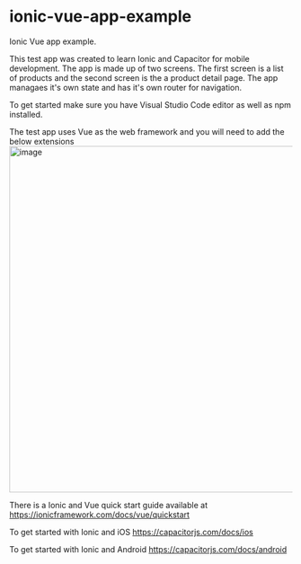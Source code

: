 # ionic-vue-app-example
Ionic Vue app example.

This test app was created to learn Ionic and Capacitor for mobile development.  The app is made up of two screens.  The first screen is a list of products and the second screen is the a product detail page. The app managaes it's own state and has it's own router for navigation.

To get started make sure you have Visual Studio Code editor as well as npm installed. 

The test app uses Vue as the web framework and you will need to add the below extensions 
<img width="617" alt="image" src="https://user-images.githubusercontent.com/10121984/160181751-288f204c-c175-4a13-a64c-423145037b4e.png">

There is a Ionic and Vue quick start guide available at
https://ionicframework.com/docs/vue/quickstart


To get started with Ionic and iOS
https://capacitorjs.com/docs/ios

To get started with Ionic and Android
https://capacitorjs.com/docs/android
